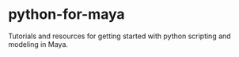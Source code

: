 # python-for-maya
Tutorials and resources for getting started with python scripting and modeling in Maya. 

